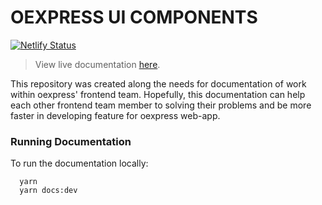 # OEXPRESS UI COMPONENTS
[![Netlify Status](https://api.netlify.com/api/v1/badges/18d15bcb-7296-4340-925a-492369d5af04/deploy-status)](https://app.netlify.com/sites/oex-components/deploys)

> View live documentation [here](https://oex-components.netlify.app/).

This repository was created along the needs for documentation of work within oexpress' frontend team. Hopefully, this documentation can help each other frontend team member to solving their problems and be more faster in developing feature for oexpress web-app.

### Running Documentation
To run the documentation locally:
```script
  yarn
  yarn docs:dev
```


